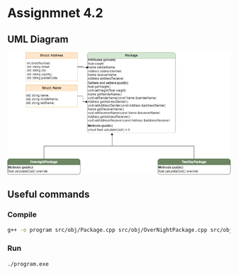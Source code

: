 # Assignmnet 4.2

## UML Diagram
![alt text](images/UML-1.png)

## Useful commands
### Compile
```bash
g++ -o program src/obj/Package.cpp src/obj/OverNightPackage.cpp src/obj/TwoDayPackage.cpp src/console/printFunctions.cpp src/main.cpp
```

### Run
```bash
./program.exe
```

